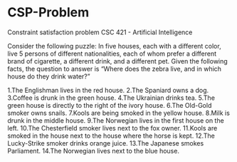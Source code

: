 # CSP-Problem

Constraint satisfaction problem
CSC 421 - Artificial Intelligence

Consider the following puzzle: 
In five houses, each with a different
color, live 5 persons of different nationalities, each of whom prefer a different brand
of cigarette, a different drink, and a different pet. Given the following facts, the
question to answer is “Where does the zebra live, and in which house do they drink
water?”

  1.The Englishman lives in the red house.
  2.The Spaniard owns a dog.
  3.Coffee is drunk in the green house.
  4.The Ukrainian drinks tea.
  5.The green house is directly to the right of the ivory house.
  6.The Old-Gold smoker owns snails.
  7.Kools are being smoked in the yellow house.
  8.Milk is drunk in the middle house.
  9.The Norwegian lives in the first house on the left.
  10.The Chesterfield smoker lives next to the fox owner.
  11.Kools are smoked in the house next to the house where the horse is kept.
  12.The Lucky-Strike smoker drinks orange juice.
  13.The Japanese smokes Parliament.
  14.The Norwegian lives next to the blue house. 
